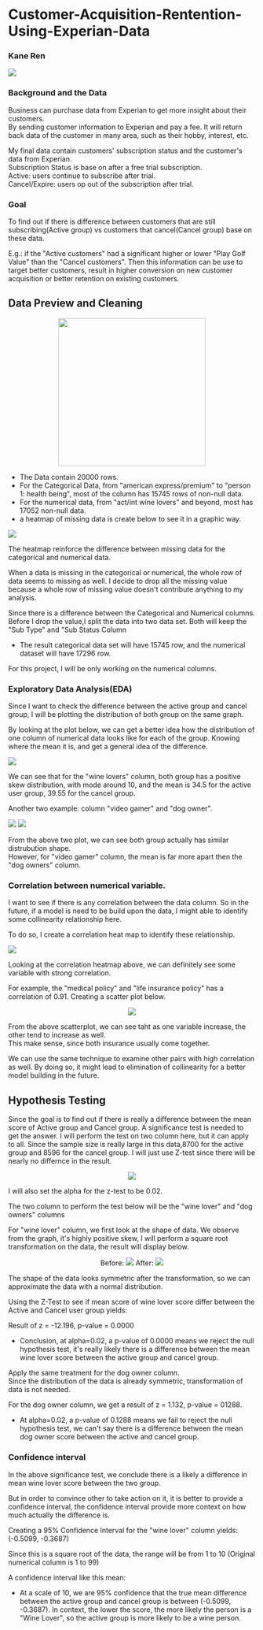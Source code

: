 # Customer-Acquisition-Rentention-Using-Experian-Data
### Kane Ren
<img src="image/experian.png">

### Background and the Data

Business can purchase data from Experian to get more insight about their customers.
<br>
By sending customer information to Experian and pay a fee. It will return back data of the customer in many area, such as their hobby, interest, etc.

My final data contain customers' subscription status and the customer's data from Experian.
<br>
Subscription Status is base on after a free trial subscription.
<br>
Active: users continue to subscribe after trial.<br>
Cancel/Expire: users op out of the subscription after trial.
### Goal
To find out if there is difference between customers that are still subscribing(Active group) vs customers that cancel(Cancel group) base on these data.

E.g.: if the "Active customers" had a significant higher or lower "Play Golf Value" than the "Cancel customers". Then this information can be use to target better customers, result in higher conversion on new customer acquisition or better retention on existing customers.

## Data Preview and Cleaning
<p align="center">
<img width="300" height="300" src="image/data structure.png">
</p>

- The Data contain 20000 rows.
- For the Categorical Data, from "american express/premium" to "person 1: health being", most of the column has 15745 rows of non-null data.
- For the numerical data, from "act/int wine lovers" and beyond, most has 17052 non-null data.
- a heatmap of missing data is create below to see it in a graphic way.

<img src="image/missing data.png">

The heatmap reinforce the difference between missing data for the categorical and numerical data.

When a data is missing in the categorical or numerical, the whole row of data seems to missing as well. I decide to drop all the missing value because a whole row of missing value doesn't contribute anything to my analysis.

Since there is a difference between the Categorical and Numerical columns. Before I drop the value,I split the data into two data set. Both will keep the "Sub Type" and "Sub Status Column
  - The result categorical data set will have 15745 row, and the numerical dataset will have 17296 row.

For this project, I will be only working on the numerical columns.

### Exploratory Data Analysis(EDA)
Since I want to check the difference between the active group and cancel group, I will be plotting the distribution of both group on the same graph.

By looking at the plot below, we can get a better idea how the distribution of one column of numerical data looks like for each of the group. Knowing where the mean it is, and get a general idea of the difference.

<img src="image/ wine lovers.png">

We can see that for the "wine lovers" column, both group has a positive skew distribution, with mode around 10, and the mean is 34.5 for the active user group, 39.55 for the cancel group.

Another two example: column "video gamer" and "dog owner".

<img src="image/video gamer.png">
<img src="image/ dog owners.png">

From the above two plot, we can see both group actually has similar distrubution shape.<br>
However, for "video gamer" column, the mean is far more apart then the "dog owners" column.

### Correlation between numerical variable.
I want to see if there is any correlation between the data column. So in the future, if a model is need to be build upon the data, I might able to identify some collinearity relationship here.

To do so, I create a correlation heat map to identify these relationship.

<img align="center" src="image/corr heatmap.png">

Looking at the correlation heatmap above, we can definitely see some variable with strong correlation.

For example, the "medical policy" and "life insurance policy" has a correlation of 0.91. Creating a scatter plot below.

<p align="center">
<img src="image/sample scatter.png">
</p>

From the above scatterplot, we can see taht as one variable increase, the other tend to increase as well.
<BR>
This make sense, since both insurance usually come together.

We can use the same technique to examine other pairs with high correlation as well. By doing so, it might lead to elimination of collinearity for a better model building in the future.

## Hypothesis Testing

Since the goal is to find out if there is really a difference between the mean score of Active group and Cancel group. A significance test is needed to get the answer. I will perform the test on two column here, but it can apply to all. Since the sample size is really large in this data,8700 for the active group and 8596 for the cancel group. I will just use Z-test since there will be nearly no differnce in the result.

<p align="center">
<img src="image/null and alt.png">
</p>

I will also set the alpha for the z-test to be 0.02.

The two column to perform the test below will be the "wine lover" and "dog owners" columns

For "wine lover" column, we first look at the shape of data. We observe from the graph, it's highly positive skew, I will perform a square root transformation on the data, the result will display below.<BR>
<p align="center">
Before:
<img src="image/ wine lovers.png">
After:
<img src="image/data transform.png">
</p>

The shape of the data looks symmetric after the transformation, so we can approximate the data with a normal distribution.

Using the Z-Test to see if mean score of wine lover score differ between the Active and Cancel user group yields:

Result of z = -12.196, p-value = 0.0000

- Conclusion, at alpha=0.02, a p-value of 0.0000 means we reject the null hypothesis test, it's really likely there is a difference between the mean wine lover score between the active group and cancel group.

Apply the same treatment for the dog owner column.
<BR>
Since the distribution of the data is already symmetric, transformation of data is not needed.

For the dog owner column, we get a result of z = 1.132, p-value = 01288.

- At alpha=0.02, a p-value of 0.1288 means we fail to reject the null hypothesis test, we can't say there is a difference between the mean dog owner score between the active and cancel group.

### Confidence interval
In the above significance test, we conclude there is a likely a difference in mean wine lover score between the two group. <BR>

But in order to convince other to take action on it, it is better to provide a confidence interval, the confidence interval provide more context on how much actually the difference is.

Creating a 95% Confidence Interval for the "wine lover" column yields: (-0.5099, -0.3687)

Since this is a square root of the data, the range will be from 1 to 10 (Original numerical column is 1 to 99)

A confidence interval like this mean:
- At a scale of 10, we are 95% confidence that the true mean difference between the active group and cancel group is between (-0.5099, -0.3687). In context, the lower the score, the more likely the person is a "Wine Lover", so the active group is more likely to be a wine person.
